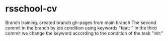 # rsschool-cv
Branch training. created branch gh-pages from main branch
The second commit in the branch by job condition using keywords "feat: "
In the third commit we change the keyword according to the condition of the task "init:"

